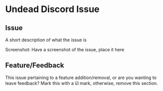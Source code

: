 # Undead Discord Issue

## Issue
A short description of what the issue is

Screenshot:
Have a screenshot of the issue, place it here

## Feature/Feedback
This issue pertaining to a feature addition/removal, or are you wanting to leave feedback? Mark this with a :ballot_box_with_check: mark, otherwise, remove this section.
